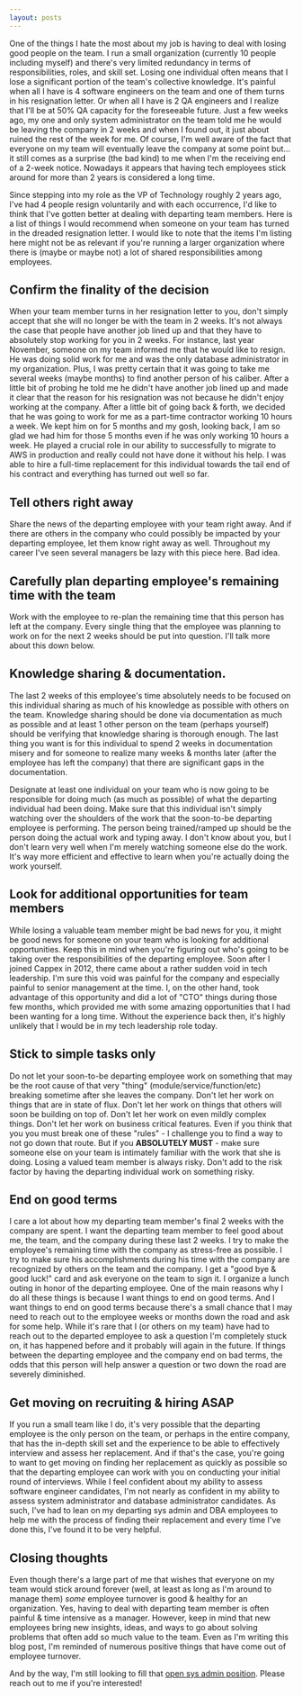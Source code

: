 ```yaml
---
layout: posts
---
```


One of the things I hate the most about my job is having to deal with losing good people on the team.  I run a small organization (currently 10 people including myself) and there's very limited redundancy in terms of responsibilities, roles, and skill set.  Losing one individual often means that I lose a significant portion of the team's collective knowledge.  It's painful when all I have is 4 software engineers on the team and one of them turns in his resignation letter.  Or when all I have is 2 QA engineers and I realize that I'll be at 50% QA capacity for the foreseeable future.  Just a few weeks ago, my one and only system administrator on the team told me he would be leaving the company in 2 weeks and when I found out, it just about ruined the rest of the week for me.  Of course, I'm well aware of the fact that everyone on my team will eventually leave the company at some point but... it still comes as a surprise (the bad kind) to me when I'm the receiving end of a 2-week notice.  Nowadays it appears that having tech employees stick around for more than 2 years is considered a long time.

Since stepping into my role as the VP of Technology roughly 2 years ago, I've had 4 people resign voluntarily and with each occurrence, I'd like to think that I've gotten better at dealing with departing team members.  Here is a list of things I would recommend when someone on your team has turned in the dreaded resignation letter.  I would like to note that the items I'm listing here might not be as relevant if you're running a larger organization where there is (maybe or maybe not) a lot of shared responsibilities among employees.

## Confirm the finality of the decision
When your team member turns in her resignation letter to you, don't simply accept that she will no longer be with the team in 2 weeks.  It's not always the case that people have another job lined up and that they have to absolutely stop working for you in 2 weeks.  For instance, last year November, someone on my team informed me that he would like to resign.  He was doing solid work for me and was the only database administrator in my organization.  Plus, I was pretty certain that it was going to take me several weeks (maybe months) to find another person of his caliber.  After a little bit of probing he told me he didn't have another job lined up and made it clear that the reason for his resignation was not because he didn't enjoy working at the company.  After a little bit of going back & forth, we decided that he was going to work for me as a part-time contractor working 10 hours a week.  We kept him on for 5 months and my gosh, looking back, I am so glad we had him for those 5 months even if he was only working 10 hours a week.  He played a crucial role in our ability to successfully to migrate to AWS in production and really could not have done it without his help.  I was able to hire a full-time replacement for this individual towards the tail end of his contract and everything has turned out well so far.

## Tell others right away
Share the news of the departing employee with your team right away.  And if there are others in the company who could possibly be impacted by your departing employee, let them know right away as well.  Throughout my career I've seen several managers be lazy with this piece here.  Bad idea.

## Carefully plan departing employee's remaining time with the team
Work with the employee to re-plan the remaining time that this person has left at the company.  Every single thing that the employee was planning to work on for the next 2 weeks should be put into question.  I'll talk more about this down below.

## Knowledge sharing & documentation.
The last 2 weeks of this employee's time absolutely needs to be focused on this individual sharing as much of his knowledge as possible with others on the team.  Knowledge sharing should be done via documentation as much as possible and at least 1 other person on the team (perhaps yourself) should be verifying that knowledge sharing is thorough enough.  The last thing you want is for this individual to spend 2 weeks in documentation misery and for someone to realize many weeks & months later (after the employee has left the company) that there are significant gaps in the documentation.

Designate at least one individual on your team who is now going to be responsible for doing much (as much as possible) of what the departing individual had been doing.  Make sure that this individual isn't simply watching over the shoulders of the work that the soon-to-be departing employee is performing.  The person being trained/ramped up should be the person doing the actual work and typing away.  I don't know about you, but I don't learn very well when I'm merely watching someone else do the work.  It's way more efficient and effective to learn when you're actually doing the work yourself.

## Look for additional opportunities for team members
While losing a valuable team member might be bad news for you, it might be good news for someone on your team who is looking for additional opportunities.  Keep this in mind when you're figuring out who's going to be taking over the responsibilities of the departing employee.  Soon after I joined Cappex in 2012, there came about a rather sudden void in tech leadership.  I'm sure this void was painful for the company and especially painful to senior management at the time.  I, on the other hand, took advantage of this opportunity and did a lot of "CTO" things during those few months, which provided me with some amazing opportunities that I had been wanting for a long time.  Without the experience back then, it's highly unlikely that I would be in my tech leadership role today.

## Stick to simple tasks only
Do not let your soon-to-be departing employee work on something that may be the root cause of that very "thing" (module/service/function/etc) breaking sometime after she leaves the company.  Don't let her work on things that are in state of flux.  Don't let her work on things that others will soon be building on top of.  Don't let her work on even mildly complex things.  Don't let her work on business critical features.  Even if you think that you you must break one of these "rules" - I challenge you to find a way to not go down that route.  But if you **ABSOLUTELY MUST** - make sure someone else on your team is intimately familiar with the work that she is doing.  Losing a valued team member is always risky.  Don't add to the risk factor by having the departing individual work on something risky.

## End on good terms
I care a lot about how my departing team member's final 2 weeks with the company are spent.  I want the departing team member to feel good about me, the team, and the company during these last 2 weeks.  I try to make the employee's remaining time with the company as stress-free as possible.  I try to make sure his accomplishments during his time with the company are recognized by others on the team and the company.  I get a "good bye & good luck!" card and ask everyone on the team to sign it.  I organize a lunch outing in honor of the departing employee.  One of the main reasons why I do all these things is because I want things to end on good terms.  And I want things to end on good terms because there's a small chance that I may need to reach out to the employee weeks or months down the road and ask for some help.  While it's rare that I (or others on my team) have had to reach out to the departed employee to ask a question I'm completely stuck on, it has happened before and it probably will again in the future.  If things between the departing employee and the company end on bad terms, the odds that this person will help answer a question or two down the road are severely diminished.

## Get moving on recruiting & hiring ASAP
If you run a small team like I do, it's very possible that the departing employee is the only person on the team, or perhaps in the entire company, that has the in-depth skill set and the experience to be able to effectively interview and assess her replacement.  And if that's the case, you're going to want to get moving on finding her replacement as quickly as possible so that the departing employee can work with you on conducting your initial round of interviews.  While I feel confident about my ability to assess software engineer candidates, I'm not nearly as confident in my ability to assess system administrator and database administrator candidates.  As such, I've had to lean on my departing sys admin and DBA employees to help me with the process of finding their replacement and every time I've done this, I've found it to be very helpful.

## Closing thoughts
Even though there's a large part of me that wishes that everyone on my team would stick around forever (well, at least as long as I'm around to manage them) *some* employee turnover is good & healthy for an organization.  Yes, having to deal with departing team member is often painful & time intensive as a manager.  However, keep in mind that new employees bring new insights, ideas, and ways to go about solving problems that often add so much value to the team.  Even as I'm writing this blog post, I'm reminded of numerous positive things that have come out of employee turnover.

And by the way, I'm still looking to fill that [open sys admin position](https://cappex.applicantpro.com/jobs/).  Please reach out to me if you're interested!
